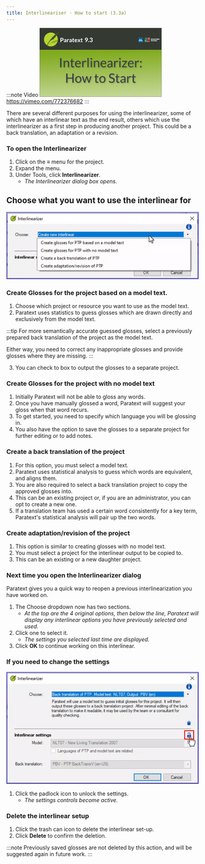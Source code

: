 ```yaml
---
title: Interlineariser - How to start (3.3a)
---
```


:::note Video
[![ ](../../media/3.3a.png)](https://vimeo.com/772376682)  
https://vimeo.com/772376682
:::

There are several different purposes for using the interlinearizer, some of which have an interlinear text as the end result, others which use the interlinearizer as a first step in producing another project. This could be a back translation, an adaptation or a revision.

### To open the Interlinearizer

1. Click on the ≡ menu for the project.
1. Expand the menu.
1. Under Tools, click **Interlinearizer**.
    - *The Interlinearizer dialog box opens.*

#####

## Choose what you want to use the interlinear for

![InterChoose.png](../../media/InterChoose.png)

### Create Glosses for the project based on a model text.

1. Choose which project or resource you want to use as the model text.
1. Paratext uses statistics to guess glosses which are drawn directly and exclusively from the model text.

:::tip
For more semantically accurate guessed glosses, select a previously prepared back translation of the project as the model text.

Either way, you need to correct any inappropriate glosses and provide glosses where they are missing.
:::

3. You can check to box to output the glosses to a separate project.

### Create Glosses for the project with no model text

1. Initially Paratext will not be able to gloss any words.
1. Once you have manually glossed a word, Paratext will suggest your gloss when that word recurs.
1. To get started, you need to specify which language you will be glossing in.
1. You also have the option to save the glosses to a separate project for further editing or to add notes.

### Create a back translation of the project

1. For this option, you must select a model text.
1. Paratext uses statistical analysis to guess which words are equivalent, and aligns them.
1. You are also required to select a back translation project to copy the approved glosses into.
1. This can be an existing project or, if you are an administrator, you can opt to create a new one.
1. If a translation team has used a certain word consistently for a key term, Paratext's statistical analysis will pair up the two words.

### Create adaptation/revision of the project

1. This option is similar to creating glosses with no model text.
1. You must select a project for the interlinear output to be copied to.
1. This can be an existing or a new daughter project.

### Next time you open the Interlinearizer dialog

Paratext gives you a quick way to reopen a previous interlinearization you have worked on.

1. The Choose dropdown now has two sections.
   - *At the top are the 4 original options, then below the line, Paratext will display any interlinear options you have previously selected and used.*
1. Click one to select it.
   - *The settings you selected last time are displayed.*
1. Click **OK** to continue working on this interlinear.

### If you need to change the settings

![InterChangeSet.png](../../media/InterChangeSet.png)

1. Click the padlock icon to unlock the settings.
   - *The settings controls become active.*

### Delete the interlinear setup

1. Click the trash can icon to delete the interlinear set-up.
1. Click **Delete** to confirm the deletion.

:::note
Previously saved glosses are not deleted by this action, and will be suggested again in future work.
:::
